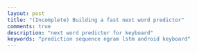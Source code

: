 ```yaml
---
layout: post
title: "(Incomplete) Building a fast next word predictor"
comments: true
description: "next word predictor for keyboard"
keywords: "prediction sequence ngram lstm android keyboard"
---
```

